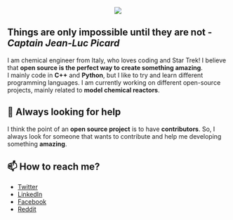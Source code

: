 <p align="center">
  <img align="center" src="https://github-readme-stats.vercel.app/api?username=srebughini&show_icons=true&theme=gruvbox&include_all_commits=true&count_private=true&custom_title=Stats"/>
</a></p>

## Things are only impossible until they are not - *Captain Jean-Luc Picard*

I am chemical engineer from Italy, who loves coding and Star Trek! I believe that **open source is the perfect way to create something amazing**.  
I mainly code in **C++** and **Python**, but I like to try and learn different programming languages. I am currently
working on different open-source projects, mainly related to **model chemical reactors**.

## 🤔 Always looking for help

I think the point of an **open source project** is to have **contributors**. So, I always look for someone that wants to contribute and help me developing something **amazing**. 


## 📫 How to reach me?
- [Twitter](https://twitter.com/asalicode) 
- [LinkedIn](https://it.linkedin.com/in/stefano-rebughini-4217a484) 
- [Facebook](https://it-it.facebook.com/pg/ASALIcode/videos/?ref=page_internal)
- [Reddit](https://www.reddit.com/user/ASALIcode)

<!--
- 🔭 I’m currently working on ...
- 🌱 I’m currently learning ...
- 👯 I’m looking to collaborate on ...
- 🤔 I’m looking for help with ...
- 💬 Ask me about ...
- 📫 How to reach me: ...
- 😄 Pronouns: ...
- ⚡ Fun fact: ...
--!>
